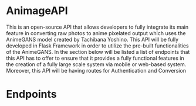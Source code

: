 # AnimageAPI

This is an open-source API that allows developers to fully integrate its main feature in converting raw photos to anime pixelated output which uses the AnimeGANS model created by Tachibana Yoshino. This API will be fully developed in Flask Framework in order to utilize the pre-built functionalities of the AnimeGANS. In the section below will be listed a list of endpoints that this API has to offer to ensure that it provides a fully functional features in the creation of a fully large scale system via mobile or web-based system. Moreover, this API will be having routes for Authentication and Conversion

# Endpoints

